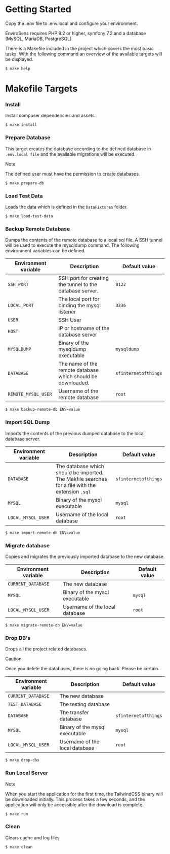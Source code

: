 # Getting Started
Copy the .env file to .env.local and configure your environment.

EnviroSens requires PHP 8.2 or higher, symfony 7.2 and a database (MySQL, MariaDB, PostgreSQL)

There is a Makefile included in the project which covers the most basic tasks. With the following command an overview of the available targets will be displayed.
```
$ make help
```

# Makefile Targets
### Install
Install composer dependencies and assets.
```
$ make install
```

### Prepare Database
This target creates the database according to the defined database in `.env.local file` and the available migrations will be executed.
> [!NOTE]
> The defined user must have the permission to create databases.
```
$ make prepare-db
```

### Load Test Data
Loads the data which is defined in the `DataFixtures` folder.
```
$ make load-test-data
```

### Backup Remote Database
Dumps the contents of the remote database to a local sql file. A SSH tunnel will be used to execute the mysqldump command.
The following environment variables can be defined.

| Environment variable | Description                                                 | Default value        |
|----------------------|-------------------------------------------------------------|----------------------|
| `SSH_PORT`           | SSH port for creating the tunnel to the database server.    | `8122`               |
| `LOCAL_PORT`         | The local port for binding the mysql listener               | `3336`               |
| `USER`               | SSH User                                                    |                      |
| `HOST`               | IP or hostname of the database server                       |                      |
| `MYSQLDUMP`          | Binary of the mysqldump executable                          | `mysqldump`          |
| `DATABASE`           | The name of the remote database which should be downloaded. | `sfinternetofthings` |
| `REMOTE_MYSQL_USER`  | Username of the remote database                             | `root`               |
```
$ make backup-remote-db ENV=value
```

### Import SQL Dump
Imports the contents of the previous dumped database to the local database server.

| Environment variable | Description                                                                                      | Default value        |
|----------------------|--------------------------------------------------------------------------------------------------|----------------------|
| `DATABASE`           | The database which should be imported. The Makfile searches for a file with the extension `.sql` | `sfinternetofthings` |
| `MYSQL`              | Binary of the mysql executable                                                                   | `mysql`              |
| `LOCAL_MYSQL_USER`   | Username of the local database                                                                   | `root`               |
```
$ make import-remote-db ENV=value
```

### Migrate database
Copies and migrates the previously imported database to the new database.

| Environment variable | Description                    | Default value |
|----------------------|--------------------------------|---------------|
| `CURRENT_DATABASE`   | The new database               |               |
| `MYSQL`              | Binary of the mysql executable | `mysql`       |
| `LOCAL_MYSQL_USER`   | Username of the local database | `root`        |
```
$ make migrate-remote-db ENV=value
```

### Drop DB's
Drops all the project related databases.
> [!CAUTION]
> Once you delete the databases, there is no going back. Please be certain.

| Environment variable | Description                    | Default value        |
|----------------------|--------------------------------|----------------------|
| `CURRENT_DATABASE`   | The new database               |                      |
| `TEST_DATABASE`      | The testing database           |                      |
| `DATABASE`           | The transfer database          | `sfinternetofthings` |
| `MYSQL`              | Binary of the mysql executable | `mysql`              |
| `LOCAL_MYSQL_USER`   | Username of the local database | `root`               |

```
$ make drop-dbs
```

### Run Local Server
> [!NOTE]
> When you start the application for the first time, the TailwindCSS binary will be downloaded initially. This process takes a few seconds, and the application will only be accessible after the download is complete.
```
$ make run
```

### Clean
Clears cache and log files
```
$ make clean
```